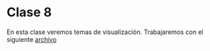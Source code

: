 # Clase 8


En esta clase veremos temas de visualización. Trabajaremos con el siguiente [archivo](/002_preprocesamiento/Chapter_3/SIC_AI_Ch03_Unit04.ipynb)

